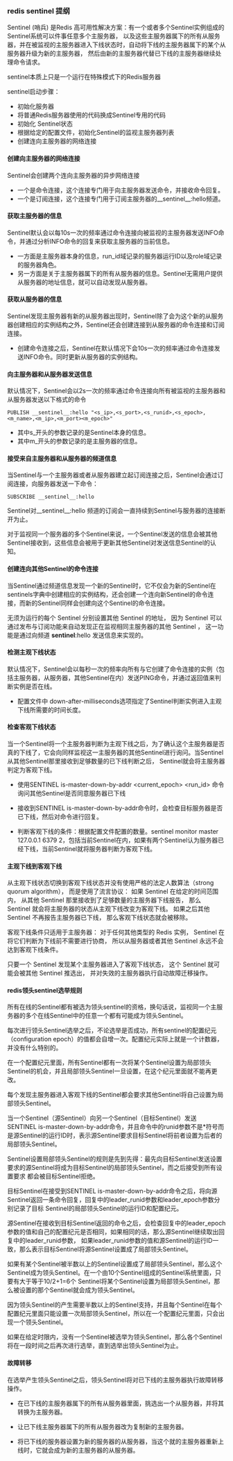 
### redis sentinel 提纲


Sentinel (哨兵) 是Redis 高可用性解决方案：有一个或者多个Sentinel实例组成的Sentinel系统可以件事任意多个主服务器，
以及这些主服务器属下的所有从服务器，并在被监视的主服务器进入下线状态时，自动将下线的主服务器属下的某个从服务器升级为新的主服务器，
然后由新的主服务器代替已下线的主服务器继续处理命令请求。


sentinel本质上只是一个运行在特殊模式下的Redis服务器

sentinel启动步骤：
* 初始化服务器
* 将普通Redis服务器使用的代码换成Sentinel专用的代码
* 初始化 Sentinel状态
* 根据给定的配置文件，初始化Sentinel的监视主服务器列表
* 创建连向主服务器的网络连接


#### 创建向主服务器的网络连接

Sentinel会创建两个连向主服务器的异步网络连接

* 一个是命令连接，这个连接专门用于向主服务器发送命令，并接收命令回复。
* 一个是订阅连接，这个连接专门用于订阅主服务器的__sentinel__:hello频道。

#### 获取主服务器的信息

Sentinel默认会以每10s一次的频率通过命令连接向被监视的主服务器发送INFO命令，并通过分析INFO命令的回复来获取主服务器的当前信息。

* 一方面是主服务器本身的信息，run_id域记录的服务器运行ID以及role域记录的服务器角色。
* 另一方面是关于主服务器属下的所有从服务器的信息。Sentinel无需用户提供从服务器的地址信息，就可以自动发现从服务器。

#### 获取从服务器的信息

Sentinel发现主服务器有新的从服务器出现时，Sentinel除了会为这个新的从服务器创建相应的实例结构之外，Sentinel还会创建连接到从服务器的命令连接和订阅连接。

* 创建命令连接之后，Sentinel在默认情况下会10s一次的频率通过命令连接发送INFO命令。同时更新从服务器的实例结构。

#### 向主服务器和从服务器发送信息

默认情况下，Sentinel会以2s一次的频率通过命令连接向所有被监视的主服务器和从服务器发送以下格式的命令

```shell
PUBLISH __sentinel__:hello "<s_ip>,<s_port>,<s_runid>,<s_epoch>,<m_name>,<m_ip>,<m_port><m_epoch>"
```

* 其中s_开头的参数记录的是Sentinel本身的信息。
* 其中m_开头的参数记录的是主服务器的信息。

#### 接受来自主服务器和从服务器的频道信息

当Sentinel与一个主服务器或者从服务器建立起订阅连接之后，Sentinel会通过订阅连接，向服务器发送一下命令：

```shell
SUBSCRIBE __sentinel__:hello 
```
Sentinel对__sentinel__:hello 频道的订阅会一直持续到Sentinel与服务器的连接断开为止。

对于监视同一个服务器的多个Sentinel来说，一个Sentinel发送的信息会被其他Sentinel接收到，这些信息会被用于更新其他Sentinel对发送信息Sentinel的认知。

#### 创建连向其他Sentinel的命令连接

当Sentinel通过频道信息发现一个新的Sentinel时，它不仅会为新的Sentinel在sentinels字典中创建相应的实例结构，还会创建一个连向新Sentinel的命令连接，而新的Sentinel同样会创建向这个Sentinel的命令连接。

无须为运行的每个 Sentinel 分别设置其他 Sentinel 的地址， 因为 Sentinel 可以通过发布与订阅功能来自动发现正在监视相同主服务器的其他 Sentinel ， 这一功能是通过向频道 __sentinel__:hello 发送信息来实现的。

#### 检测主观下线状态

默认情况下，Sentinel会以每秒一次的频率向所有与它创建了命令连接的实例（包括主服务器，从服务器，其他Sentinel在内）发送PING命令，并通过返回值来判断实例是否在线。

* 配置文件中 down-after-milliseconds选项指定了Sentinel判断实例进入主观下线所需要的时间长度。

#### 检查客观下线状态

当一个Sentinel将一个主服务器判断为主观下线之后，为了确认这个主服务器是否真的下线了，它会向同样监视这一主服务器的其他Sentinel进行询问。当Sentinel从其他Sentinel那里接收到足够数量的已下线判断之后，
Sentinel就会将主服务器判定为客观下线。

* 使用SENTINEL is-master-down-by-addr <ip> <port> <current_epoch> <run_id> 命令询问其他Sentinel是否同意服务器已下线

* 接收到SENTINEL is-master-down-by-addr命令时，会检查目标服务器是否已下线，然后对命令进行回复。

* 判断客观下线的条件：根据配置文件配置的数量。sentinel monitor master 127.0.0.1 6379 2，包括当前Sentinel在内，如果有两个Sentinel认为服务器已经下线，当前Sentinel就将服务器判断为客观下线。

#### 主观下线到客观下线

从主观下线状态切换到客观下线状态并没有使用严格的法定人数算法（strong quorum algorithm）， 而是使用了流言协议： 如果 Sentinel 在给定的时间范围内， 从其他 Sentinel 那里接收到了足够数量的主服务器下线报告， 那么 Sentinel 就会将主服务器的状态从主观下线改变为客观下线。 如果之后其他 Sentinel 不再报告主服务器已下线， 那么客观下线状态就会被移除。

客观下线条件只适用于主服务器： 对于任何其他类型的 Redis 实例， Sentinel 在将它们判断为下线前不需要进行协商， 所以从服务器或者其他 Sentinel 永远不会达到客观下线条件。

只要一个 Sentinel 发现某个主服务器进入了客观下线状态， 这个 Sentinel 就可能会被其他 Sentinel 推选出， 并对失效的主服务器执行自动故障迁移操作。

#### redis领头sentinel选举规则

所有在线的Sentinel都有被选为领头sentinel的资格，换句话说，监视同一个主服务器的多个在线Sentinel中的任意一个都有可能成为领头Sentinel。

每次进行领头Sentinel选举之后，不论选举是否成功，所有sentinel的配置纪元（configuration epoch）的值都会自增一次。配置纪元实际上就是一个计数器，并没有什么特别的。

在一个配置纪元里面，所有Sentinel都有一次将某个Sentinel设置为局部领头Sentinel的机会，并且局部领头Sentinel一旦设置，在这个纪元里面就不能再更改。

每个发现主服务器进入客观下线的Sentinel都会要求其他Sentinel将自己设置为局部领头Sentinel。

当一个Sentinel（源Sentinel）向另一个Sentinel（目标Sentinel）发送SENTINEL is-master-down-by-addr命令，并且命令中的runid参数不是*符号而是源Sentinel的运行ID时，表示源Sentinel要求目标Sentinel将前者设置为后者的局部领头Sentinel。


Sentinel设置局部领头Sentinel的规则是先到先得：最先向目标Sentinel发送设置要求的源Sentinel将成为目标Sentinel的局部领头Sentinel，而之后接受到所有设置要求
都会被目标Sentinel拒绝。

目标Sentinel在接受到SENTINEL is-master-down-by-addr命令之后，将向源Sentinel返回一条命令回复，回复中的leader_runid参数和leader_epoch参数分别记录了目标
Sentinel的局部领头Sentinel的运行ID和配置纪元。

源Sentinel在接收到目标Sentinel返回的命令之后，会检查回复中的leader_epoch参数的值和自己的配置纪元是否相同，如果相同的话，那么源Sentinel继续取出回复中的leader_runid参数，
如果leader_runid参数的值和源Sentinel的运行ID一致，那么表示目标Sentinel将源Sentinel设置成了局部领头Sentinel。

如果有某个Sentinel被半数以上的Sentinel设置成了局部领头Sentinel，那么这个Sentinel成为领头Sentinel。在一个由10个Sentinel组成的Sentinel系统里面，只要有大于等于10/2+1=6个
Sentinel将某个Sentinel设置为局部领头Sentinel，那么被设置的那个Sentinel就会成为领头Sentinel。

因为领头Sentinel的产生需要半数以上的Sentinel支持，并且每个Sentinel在每个配置纪元里面只能设置一次局部领头Sentinel，所以在一个配置纪元里面，只会出现一个领头Sentinel。

如果在给定时限内，没有一个Sentinel被选举为领头Sentinel，那么各个Sentinel将在一段时间之后再次进行选举，直到选举出领头Sentinel为止。

#### 故障转移

在选举产生领头Sentinel之后，领头Sentinel将对已下线的主服务器执行故障转移操作。

* 在已下线的主服务器属下的所有从服务器里面，挑选出一个从服务器，并将其转换为主服务器。

* 让已下线主服务器属下的所有从服务器改为复制新的主服务器。

* 将已下线的服务器设置为新的服务器的从服务器，当这个就的主服务器重新上线时，它就会成为新的主服务器的从服务器。

